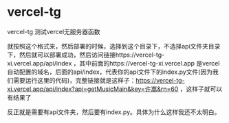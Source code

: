 # vercel-tg
vercel-tg
测试vercel无服务器函数


就按照这个格式来，然后部署的时候，选择到这个目录下，不选择api文件夹目录下，然后就可以部署成功，然后访问链接https://vercel-tg-xi.vercel.app/api/index ，其中前面的https://vercel-tg-xi.vercel.app 是vercel自动配置的域名，后面的api/index，代表你的api文件下的index.py文件(因为我们需要运行这里的代码)，完整链接就是这样子：https://vercel-tg-xi.vercel.app/api/index?api=getMusicMain&key=许嵩&rn=60 ，这样子就可以有结果了

反正就是需要有api文件夹，然后要有index.py。具体为什么这样我还不太明白。
